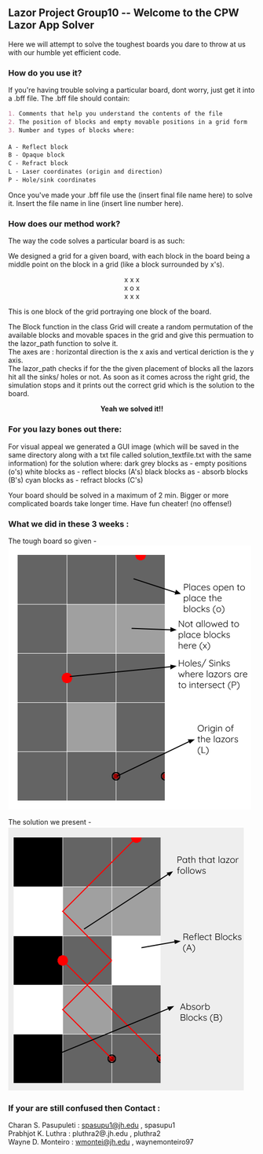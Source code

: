 ## Lazor Project Group10 -- Welcome to the CPW Lazor App Solver

Here we will attempt to solve the toughest boards you dare to throw at us with our humble yet efficient code.



### How do you use it?

If you're having trouble solving a particular board, dont worry, just get it into a .bff file. 
The .bff file should contain:
```markdown
1. Comments that help you understand the contents of the file
2. The position of blocks and empty movable positions in a grid form
3. Number and types of blocks where:

A - Reflect block 
B - Opaque block
C - Refract block
L - Laser coordinates (origin and direction) 
P - Hole/sink coordinates
```
Once you've made your .bff file use the (insert final file name here) to solve it. Insert the file name in line (insert line number here).


### How does our method work?

The way the code solves a particular board is as such:

We designed a grid for a given board, with each block in the board being a middle point on the block in a grid (like a block surrounded by x's). 
<p align="center">
x x x <br>
x o x <br>
x x x <br>
</p>
This is one block of the grid portraying one block of the board.


The Block function in the class Grid will create a random permutation of the available blocks and movable spaces in the grid and give this permuation to the lazor_path function to solve it. 
<br>
The axes are : horizontal direction is the x axis and vertical deriction is the y axis. 
<br>
The lazor_path checks if for the the given placement of blocks all the lazors hit all the sinks/ holes or not. As soon as it comes across the right grid, the simulation stops and it prints out the correct grid which is the solution to the board.

<p align="center">
   <strong> Yeah we solved it!! </strong>
 </p>


### For you lazy bones out there:

For visual appeal we generated a GUI image (which will be saved in the same directory along with a txt file called solution_textfile.txt with the same information) for the solution where: dark grey blocks as - empty positions (o's) white blocks as - reflect blocks (A's) black blocks as - absorb blocks (B's) cyan blocks as - refract blocks (C's)

Your board should be solved in a maximum of 2 min. Bigger or more complicated boards take longer time. Have fun cheater! (no offense!)

### What we did in these 3 weeks : 

The tough board so given - <br>
![alt test](Original_board_GP.png)

The solution we present - <br>
![alt test](Solution_board_Gp.png)
### If your are still confused then Contact :

Charan S. Pasupuleti : spasupu1@jh.edu ,  spasupu1 <br>
Prabhjot K. Luthra : pluthra2@.jh.edu , pluthra2 <br>
Wayne D. Monteiro : wmontei@jh.edu , waynemonteiro97
